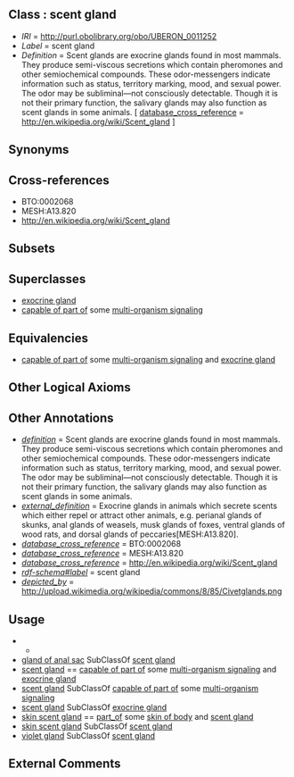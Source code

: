 
## Class : scent gland

 * *IRI* = http://purl.obolibrary.org/obo/UBERON_0011252
 * *Label* = scent gland
 * *Definition* = Scent glands are exocrine glands found in most mammals. They produce semi-viscous secretions which contain pheromones and other semiochemical compounds. These odor-messengers indicate information such as status, territory marking, mood, and sexual power. The odor may be subliminal—not consciously detectable. Though it is not their primary function, the salivary glands may also function as scent glands in some animals. [ [database_cross_reference](../../ef/oboInOwl#hasDbXref.md) = http://en.wikipedia.org/wiki/Scent_gland ]

## Synonyms


## Cross-references

 * BTO:0002068
 * MESH:A13.820
 * http://en.wikipedia.org/wiki/Scent_gland

## Subsets


## Superclasses

 * [exocrine gland](../../UBERON/65/UBERON_0002365.md)
 * [capable of part of](../../RO/16/RO_0002216.md) some [multi-organism signaling](../../GO/36/GO_0035636.md)

## Equivalencies

 * [capable of part of](../../RO/16/RO_0002216.md) some [multi-organism signaling](../../GO/36/GO_0035636.md) and [exocrine gland](../../UBERON/65/UBERON_0002365.md)

## Other Logical Axioms


## Other Annotations

 * *[definition](../../IAO/15/IAO_0000115.md)* = Scent glands are exocrine glands found in most mammals. They produce semi-viscous secretions which contain pheromones and other semiochemical compounds. These odor-messengers indicate information such as status, territory marking, mood, and sexual power. The odor may be subliminal—not consciously detectable. Though it is not their primary function, the salivary glands may also function as scent glands in some animals.
 * *[external_definition](../../UBPROP/01/UBPROP_0000001.md)* = Exocrine glands in animals which secrete scents which either repel or attract other animals, e.g. perianal glands of skunks, anal glands of weasels, musk glands of foxes, ventral glands of wood rats, and dorsal glands of peccaries[MESH:A13.820].
 * *[database_cross_reference](../../ef/oboInOwl#hasDbXref.md)* = BTO:0002068
 * *[database_cross_reference](../../ef/oboInOwl#hasDbXref.md)* = MESH:A13.820
 * *[database_cross_reference](../../ef/oboInOwl#hasDbXref.md)* = http://en.wikipedia.org/wiki/Scent_gland
 * *[rdf-schema#label](../../el/rdf-schema#label.md)* = scent gland
 * *[depicted_by](../../depicted/by/depicted_by.md)* = http://upload.wikimedia.org/wikipedia/commons/8/85/Civetglands.png

## Usage

 * -
 * [gland of anal sac](../../UBERON/53/UBERON_0011253.md) SubClassOf [scent gland](../../UBERON/52/UBERON_0011252.md)
 * [scent gland](../../UBERON/52/UBERON_0011252.md) == [capable of part of](../../RO/16/RO_0002216.md) some [multi-organism signaling](../../GO/36/GO_0035636.md) and [exocrine gland](../../UBERON/65/UBERON_0002365.md)
 * [scent gland](../../UBERON/52/UBERON_0011252.md) SubClassOf [capable of part of](../../RO/16/RO_0002216.md) some [multi-organism signaling](../../GO/36/GO_0035636.md)
 * [scent gland](../../UBERON/52/UBERON_0011252.md) SubClassOf [exocrine gland](../../UBERON/65/UBERON_0002365.md)
 * [skin scent gland](../../UBERON/52/UBERON_0016852.md) == [part_of](../../BFO/50/BFO_0000050.md) some [skin of body](../../UBERON/97/UBERON_0002097.md) and [scent gland](../../UBERON/52/UBERON_0011252.md)
 * [skin scent gland](../../UBERON/52/UBERON_0016852.md) SubClassOf [scent gland](../../UBERON/52/UBERON_0011252.md)
 * [violet gland](../../UBERON/34/UBERON_0013234.md) SubClassOf [scent gland](../../UBERON/52/UBERON_0011252.md)

## External Comments

